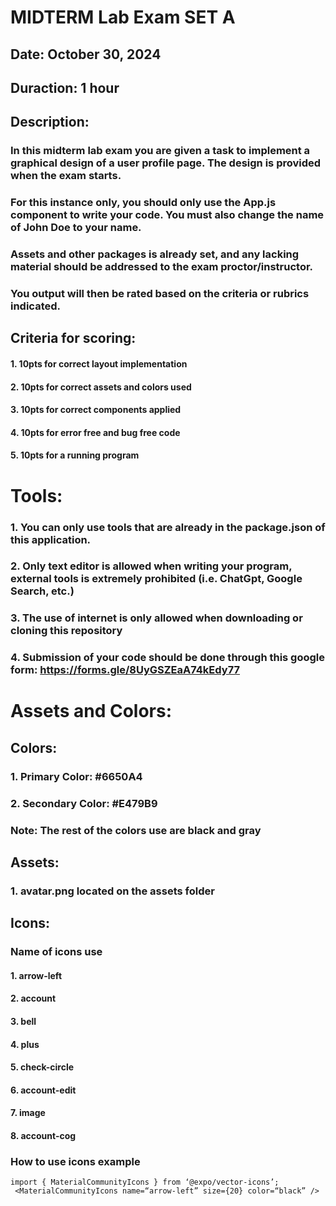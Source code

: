 # MIDTERM Lab Exam SET A

## Date: October 30, 2024

## Duraction: 1 hour

## Description:

### In this midterm lab exam you are given a task to implement a graphical design of a user profile page. The design is provided when the exam starts.

### For this instance only, you should only use the App.js component to write your code. You must also change the name of John Doe to your name.

### Assets and other packages is already set, and any lacking material should be addressed to the exam proctor/instructor.

### You output will then be rated based on the criteria or rubrics indicated.

## Criteria for scoring:

#### 1. 10pts for correct layout implementation

#### 2. 10pts for correct assets and colors used

#### 3. 10pts for correct components applied

#### 4. 10pts for error free and bug free code

#### 5. 10pts for a running program

# Tools:

### 1. You can only use tools that are already in the package.json of this application.

### 2. Only text editor is allowed when writing your program, external tools is extremely prohibited (i.e. ChatGpt, Google Search, etc.)

### 3. The use of internet is only allowed when downloading or cloning this repository

### 4. Submission of your code should be done through this google form: https://forms.gle/8UyGSZEaA74kEdy77

# Assets and Colors:

## Colors:

### 1. Primary Color: #6650A4

### 2. Secondary Color: #E479B9

### Note: The rest of the colors use are black and gray

## Assets:

### 1. avatar.png located on the assets folder

## Icons:

### Name of icons use

#### 1. arrow-left

#### 2. account

#### 3. bell

#### 4. plus

#### 5. check-circle

#### 6. account-edit

#### 7. image

#### 8. account-cog

### How to use icons example

```
import { MaterialCommunityIcons } from ‘@expo/vector-icons’;
 <MaterialCommunityIcons name=“arrow-left” size={20} color=“black” />
```

